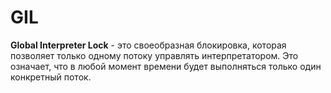 # GIL

__Global Interpreter Lock__ - это своеобразная блокировка, которая позволяет только одному потоку управлять интерпретатором. Это означает, что в любой момент времени будет выполняться только один конкретный поток.
